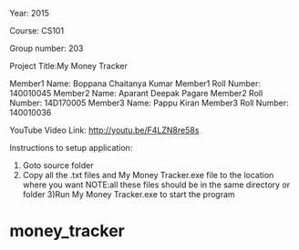 Year: 2015

Course: CS101

Group number: 203

Project Title:My Money Tracker

Member1 Name: Boppana Chaitanya Kumar
Member1 Roll Number: 140010045
Member2 Name: Aparant Deepak Pagare
Member2 Roll Number: 14D170005
Member3 Name: Pappu Kiran
Member3 Roll Number: 140010036

YouTube Video Link: http://youtu.be/F4LZN8re58s

Instructions to setup application:
1) Goto source folder
2) Copy all the .txt files and My Money Tracker.exe file to the location where you want
NOTE:all these files should be in the same directory or folder
3)Run My Money Tracker.exe to start the program

# money_tracker
